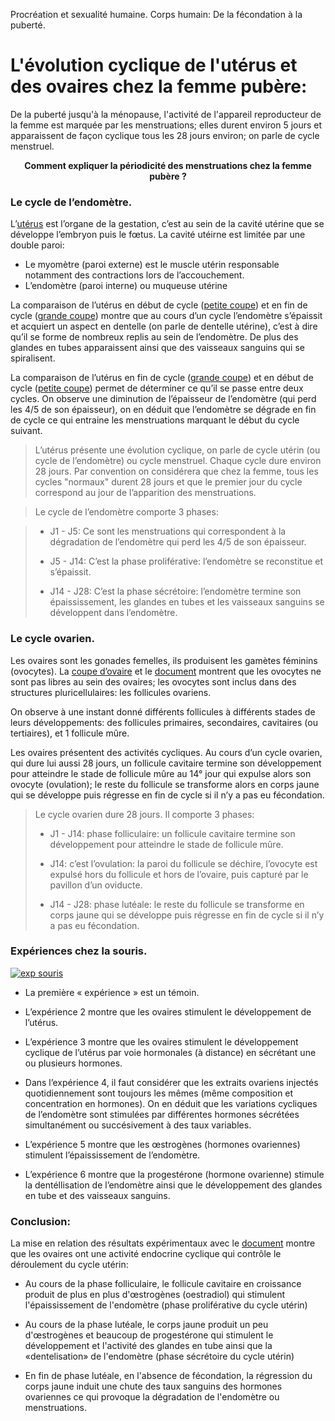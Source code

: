<p>Procréation et sexualité humaine.      Corps humain: De la fécondation à la puberté.</p>

# L'évolution cyclique de l'utérus et des ovaires chez la femme pubère:


De la puberté jusqu'à la ménopause, l'activité de l'appareil reproducteur de la femme est marquée par les menstruations; elles durent environ 5 jours et apparaissent de façon cyclique tous les 28 jours environ; on parle de cycle menstruel.

<p align=center><strong>Comment expliquer la périodicité des menstruations chez la femme pubère ?</strong></p>

### Le cycle de l’endomètre.

L’[utérus](https://ipfs.io/ipfs/QmZCpYLWJXtLvZYKCJJPfVAgCZCfR8cdxPKGizLo4yLoND) est l’organe de la gestation, c’est au sein de la cavité utérine que se développe l’embryon puis le fœtus. La cavité utéirne est limitée par une double paroi:

- Le myomètre (paroi externe) est le muscle utérin responsable notamment des contractions lors de l’accouchement.
- L’endomètre (paroi interne) ou muqueuse utérine

La comparaison de l’utérus en début de cycle ([petite coupe](https://ipfs.io/ipfs/QmZCpYLWJXtLvZYKCJJPfVAgCZCfR8cdxPKGizLo4yLoND)) et en fin de cycle ([grande coupe](https://ipfs.io/ipfs/QmZCpYLWJXtLvZYKCJJPfVAgCZCfR8cdxPKGizLo4yLoND)) montre que au cours d’un cycle l’endomètre s’épaissit et acquiert un aspect en dentelle (on parle de dentelle utérine), c’est à dire qu’il se forme de nombreux replis au sein de l’endomètre. De plus des glandes en tubes apparaissent ainsi que des vaisseaux sanguins qui se spiralisent.

La comparaison de l’utérus en fin de cycle ([grande coupe](https://ipfs.io/ipfs/QmZCpYLWJXtLvZYKCJJPfVAgCZCfR8cdxPKGizLo4yLoND)) et en début de cycle ([petite coupe](https://ipfs.io/ipfs/QmZCpYLWJXtLvZYKCJJPfVAgCZCfR8cdxPKGizLo4yLoND)) permet de déterminer ce qu’il se passe entre deux cycles. On observe une diminution de l’épaisseur de l’endomètre (qui perd les 4/5 de son épaisseur), on en déduit que l’endomètre se dégrade en fin de cycle ce qui entraine les menstruations marquant le début du cycle suivant.

>L’utérus présente une évolution cyclique, on parle de cycle utérin (ou cycle de l’endomètre) ou cycle menstruel. Chaque cycle dure environ 28 jours. Par convention on considérera que chez la femme, tous les cycles "normaux" durent 28 jours et que le premier jour du cycle correspond au jour de l’apparition des menstruations.

>Le cycle de l’endomètre comporte 3 phases:

>- J1 - J5: Ce sont les menstruations qui correspondent à la dégradation de l’endomètre qui perd les 4/5 de son épaisseur.
>
>- J5 - J14: C’est la phase proliférative: l’endomètre se reconstitue et s’épaissit.
>
>- J14 - J28: C’est la phase sécrétoire: l’endomètre termine son épaississement, les glandes en tubes et les vaisseaux sanguins se développent dans l’endomètre.


### Le cycle ovarien.

Les ovaires sont les gonades femelles, ils produisent les gamètes féminins (ovocytes). La [coupe d’ovaire](https://ipfs.io/ipfs/QmSpazNQE5G6VzLXkLdrk1BZZEbHP5RS2ZHShr1iWrUGsY) et le [document](https://ipfs.io/ipfs/QmTTdW56fZ1yfpKdLX5haH7c7GzxDBbtVDRHuaizRqYX9F) montrent que les ovocytes ne sont pas libres au sein des ovaires; les ovocytes sont inclus dans des structures pluricellulaires: les follicules ovariens.

On observe à une instant donné différents follicules à différents stades de leurs développements: des follicules primaires, secondaires, cavitaires (ou tertiaires), et 1 follicule mûre.

Les ovaires présentent des activités cycliques. Au cours d’un cycle ovarien, qui dure lui aussi 28 jours, un follicule cavitaire termine son développement pour atteindre le stade de follicule mûre au 14° jour qui expulse alors son ovocyte (ovulation); le reste du follicule se transforme alors en corps jaune qui se développe puis régresse en fin de cycle si il n’y a pas eu fécondation.

>Le cycle ovarien dure 28 jours. Il comporte 3 phases:
>
>-  J1 - J14: phase folliculaire: un follicule cavitaire termine son développement pour atteindre le stade de follicule mûre.
>
>- J14: c’est l’ovulation: la paroi du follicule se déchire, l’ovocyte est expulsé hors du follicule et hors de l’ovaire, puis capturé par le pavillon d’un oviducte.
>
>- J14 - J28: phase lutéale: le reste du follicule se transforme en corps jaune qui se développe puis régresse en fin de cycle si il n’y a pas eu fécondation.


### Expériences chez la souris.

<a href="https://ipfs.io/ipfs/QmRXQRapXqBmMWPFfhjU9nZ6ozfA5vb6tcqMtNUkH25xEm"><img src="https://ipfs.io/ipfs/QmRXQRapXqBmMWPFfhjU9nZ6ozfA5vb6tcqMtNUkH25xEm" alt="exp souris"></a>

- La première « expérience » est un témoin.

- L’expérience 2 montre que les ovaires stimulent le développement de l’utérus.

- L’expérience 3 montre que les ovaires stimulent le développement cyclique de l’utérus par voie hormonales (à distance) en sécrétant une ou plusieurs hormones.

- Dans l’expérience 4, il faut considérer que les extraits ovariens injectés quotidiennement sont toujours les mêmes (même composition et concentration en hormones). On en déduit que les variations cycliques de l’endomètre sont stimulées par différentes hormones sécrétées simultanément ou succésivement à des taux variables.

- L’expérience 5 montre que les œstrogènes (hormones ovariennes) stimulent l’épaississement de l’endomètre.

- L’expérience 6 montre que la progestérone (hormone ovarienne) stimule la dentéllisation de l’endomètre ainsi que le développement des glandes en tube et des vaisseaux sanguins. 

### Conclusion:

La mise en relation des résultats expérimentaux avec le [document](https://ipfs.io/ipfs/QmTTdW56fZ1yfpKdLX5haH7c7GzxDBbtVDRHuaizRqYX9F) montre que les ovaires ont une activité endocrine cyclique qui contrôle le déroulement du cycle utérin:

- Au cours de la phase folliculaire, le follicule cavitaire en croissance produit de plus en plus d'œstrogènes (oestradiol) qui stimulent l'épaississement de l'endomètre (phase proliférative du cycle utérin)

- Au cours de la phase lutéale, le corps jaune produit un peu d'œstrogènes et beaucoup de progestérone qui stimulent le développement et l'activité des glandes en tube ainsi que la «dentelisation» de l'endomètre (phase sécrétoire du cycle utérin)

- En fin de phase lutéale, en l'absence de fécondation, la régression du corps jaune induit une chute des taux sanguins des hormones ovariennes ce qui provoque la dégradation de l'endomètre ou menstruations.
